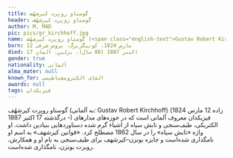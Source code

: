 ```yaml
---
title: گوستاو روبِرت کیرشهُف
header: گوستاو روبِرت کیرشهُف
author: M. MAD
pic: pics/gr_kirchhoff.jpg
name: گوستاو روبِرت کیرشهُف (<span class="english-text">Gustav Robert Kirchhoff</span>)
born: 12 مارس 1824، کونیگزبرگ، پروس شرقی
died: 17 اکتبر 1887 (86 سال)، برلین، آلمان
gender: true
nationality: آلمانی
alma_mater: null
known_for: القای الکترومغناطیسی
awards: null
tags: فیزیکدان
---
```

<p>
گوستاو روبِرت کیرشهُف (به آلمانی:
<span class="english-text">Gustav Robert Kirchhoff</span>)
(زاده 12 مارس 1824 - درگذشته 17 اکتبر 1887) فیزیکدان معروف آلمانی است که در
حوزه‌های مدارهای الکتریکی، طیف‌سنجی و تابش سیاه از اشیاء گرم شده دستاوردهایی
بنیادین داشت. او واژه «تابش سیاه» را در سال 1862 مصطلح کرد. «قوانین کیرشهف» به
اسم او نامگذاری شده‌است و جایزه بونزن–کیرشهف برای طیف‌سنجی به نام او و همکارش،
روبرت بونزن، نامگذاری شده‌است.
</p>
